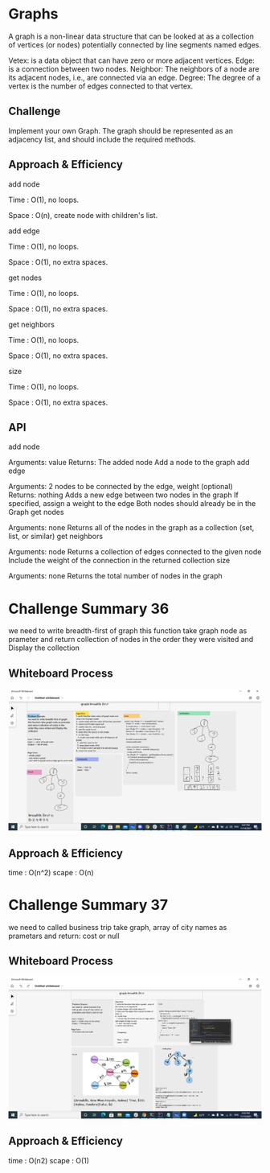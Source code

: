 # Graphs
A graph is a non-linear data structure that can be looked at as a collection of vertices (or nodes) potentially connected by line segments named edges.

Vetex: is a data object that can have zero or more adjacent vertices.
Edge: is a connection between two nodes.
Neighbor: The neighbors of a node are its adjacent nodes, i.e., are connected via an edge.
Degree: The degree of a vertex is the number of edges connected to that vertex.

## Challenge
Implement your own Graph. The graph should be represented as an adjacency list, and should include the required methods.

## Approach & Efficiency
add node

Time : O(1), no loops.

Space : O(n), create node with children's list.

add edge

Time : O(1), no loops.

Space : O(1), no extra spaces.

get nodes

Time : O(1), no loops.

Space : O(1), no extra spaces.

get neighbors

Time : O(1), no loops.

Space : O(1), no extra spaces.

size

Time : O(1), no loops.

Space : O(1), no extra spaces.
## API
add node

Arguments: value
Returns: The added node
Add a node to the graph
add edge

Arguments: 2 nodes to be connected by the edge, weight (optional)
Returns: nothing
Adds a new edge between two nodes in the graph If specified, assign a weight to the edge Both nodes should already be in the Graph
get nodes

Arguments: none
Returns all of the nodes in the graph as a collection (set, list, or similar)
get neighbors

Arguments: node
Returns a collection of edges connected to the given node Include the weight of the connection in the returned collection
size

Arguments: none
Returns the total number of nodes in the graph

# Challenge Summary 36
we need to write breadth-first of graph this function take
graph node as prameter and return collection of nodes in the order
they were visited and Display the collection
## Whiteboard Process
![graphBreadth](./lib/src/main/resources/graph-bradth-first.png)

## Approach & Efficiency
time : O(n^2)
scape : O(n)

# Challenge Summary 37
we need to  called business trip
take graph, array of city names as prametars and return: cost or null
## Whiteboard Process
![graphBreadth](./lib/src/main/resources/graph-business-trip.png)

## Approach & Efficiency
time : O(n2)
scape : O(1)

